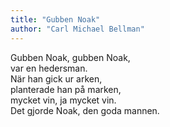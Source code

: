 ```yaml
---
title: "Gubben Noak"
author: "Carl Michael Bellman"
---
```


Gubben Noak, gubben Noak,\
var en hedersman.\
När han gick ur arken,\
planterade han på marken,\
mycket vin, ja mycket vin.\
Det gjorde Noak, den goda mannen.
